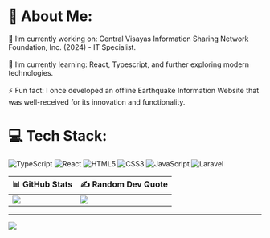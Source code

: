# 💫 About Me:
🔭 I’m currently working on: Central Visayas Information Sharing Network Foundation, Inc. (2024) - IT Specialist.<br><br>🌱 I’m currently learning: React, Typescript, and further exploring modern technologies.<br><br>⚡ Fun fact: I once developed an offline Earthquake Information Website that was well-received for its innovation and functionality.


# 💻 Tech Stack:
![TypeScript](https://img.shields.io/badge/typescript-%23007ACC.svg?style=for-the-badge&logo=typescript&logoColor=white) ![React](https://img.shields.io/badge/react-%2320232a.svg?style=for-the-badge&logo=react&logoColor=%2361DAFB) ![HTML5](https://img.shields.io/badge/html5-%23E34F26.svg?style=for-the-badge&logo=html5&logoColor=white) ![CSS3](https://img.shields.io/badge/css3-%231572B6.svg?style=for-the-badge&logo=css3&logoColor=white) ![JavaScript](https://img.shields.io/badge/javascript-%23323330.svg?style=for-the-badge&logo=javascript&logoColor=%23F7DF1E) ![Laravel](https://img.shields.io/badge/laravel-%23FF2D20.svg?style=for-the-badge&logo=laravel&logoColor=white)

| 📊 GitHub Stats | ✍️ Random Dev Quote |
| --- | --- |
| ![](https://github-readme-stats.vercel.app/api/top-langs/?username=lazywhen01&theme=github_dark_dimmed&hide_border=true&include_all_commits=false&count_private=false&layout=compact) | ![](https://quotes-github-readme.vercel.app/api?type=horizontal&theme=tokyonight) |

---
[![](https://visitcount.itsvg.in/api?id=lazywhen01&icon=0&color=1)](https://visitcount.itsvg.in)

<!-- Proudly created with GPRM ( https://gprm.itsvg.in ) -->
